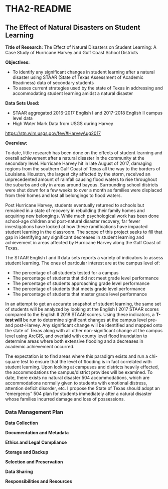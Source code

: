 # THA2-README
## **The Effect of Natural Disasters on Student Learning**

**Title of Research:**
The Effect of Natural Disasters on Student Learning: A Case Study of Hurricane Harvey and Gulf Coast School Districts 

**Objectives:**
* To identify any significant changes in student learning after a natural disaster using STAAR (State of Texas Assessment of Academic Readiness) data of secondary students
* To asses current strategies used by the state of Texas in addressing and accommodating student learning amidst a natural disaster

**Data Sets Used:** 
* STAAR aggregated 2016-2017 English I and 2017-2018 English II campus level data
* High Water Mark Data from USGS during Harvey

https://stn.wim.usgs.gov/fev/#HarveyAug2017


**Overview:** 

To date, little research has been done on the effects of student learning and overall achievement after a natural disaster in the community at the secondary level. Hurricane Harvey hit in late August of 2017, damaging regions from the southern Gulf Coast of Texas all the way to the borders of Louisiana. Houston, the largest city affected by the storm, received an unprecedented amount of rainfall causing flood waters to rise throughout the suburbs and city in areas around bayous. Surrounding school districts were shut down for a few weeks to over a month as families were displaced from their homes and lost all belongings to flood waters. 

Post Hurricane Harvey, students eventually returned to schools but remained in a state of recovery in rebuilding their family homes and acquiring new belongings. While much psychological work has been done school-age children and post-natural disaster recovery, far fewer investigations have looked at how these ramifications have impacted student learning in the classroom. The scope of this project seeks to fill that gap in identifying any significant decreases in student learning and achievement in areas affected by Hurricane Harvey along the Gulf Coast of Texas.

The STAAR English I and II data sets reports a variety of indicators to assess student learning. The ones of particular interest are at the campus level of: 
* The percentage of all students tested for a campus 
* The percentage of students that did not meet grade level performance
* The percentage of students approaching grade level performance
* The percentage of students that meets grade level performance
* The percentage of students that master grade level performance

In an attempt to get an accurate snapshot of student learning, the same set of students will be analyzed by looking at the English I 2017 STAAR scores compared to the English II 2018 STAAR scores. Using these indicators, a **T-test will** be run to determine significant changes at the campus level pre- and post-Harvey. Any significant change will be identified and mapped onto the state of Texas along with all other non-significant change at the campus level using ArcGIS, and overlaid with county level flood inundation to determine areas where both extensive flooding and a decreases in academic achievement occurred. 

The expectation is to find areas where this paradigm exists and run a chi-square test to ensure that the level of flooding is in fact correlated with student learning. Upon looking at campuses and districts heavily effected, the accommodations the campus/district provides will be examined. To date, there exists no natural disaster 504 accommodations, which are accommodations normally given to students with emotional distress, attention deficit disorder, etc. I propose the State of Texas should adopt an “emergency” 504 plan for students immediately after a natural disaster whose families incurred damage and loss of possessions. 

### Data Management Plan ###
**Data Collection**

**Documentation and Metadata**

**Ethics and Legal Compliance**

**Storage and Backup**

**Selection and Preservation**

**Data Sharing**

**Responsibilities and Resources**






